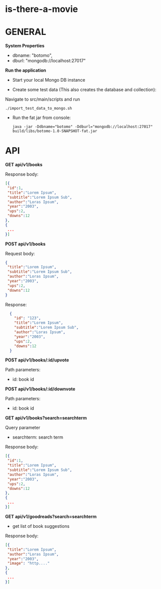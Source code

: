 # is-there-a-movie

GENERAL
=======

**System Properties**

- dbname: "botomo",
- dburl:  "mongodb://localhost:27017" 

**Run the application**

- Start your local Mongo DB instance

- Create some test data (This also creates the database and collection):

Navigate to src/main/scripts and run

  ```shell
  ./import_test_data_to_mongo.sh
  ```

- Run the fat jar from console:

  ```shell
  java -jar -Ddbname="botomo" -Ddburl="mongodb://localhost:27017" build/libs/botomo-1.0-SNAPSHOT-fat.jar
  ```

API
===
**GET api/v1/books**
 
Response body:
   ```json
  [{
    "id":1,
    "title":"Lorem Ipsum",
    "subtitle":"Lorem Ipsum Sub",
    "author":"Loras Ipsum",
    "year":"2003",
    "ups":2,
    "downs":12
  },
  {
    ...
  }]
  ```

**POST api/v1/books**
 
Request body:
   ```json
  {
    "title":"Lorem Ipsum",
    "subtitle":"Lorem Ipsum Sub",
    "author":"Loras Ipsum",
    "year":"2003",
    "ups":2,
    "downs":12
  }
  ```

  Response:
  ```json
    {
      "id": "123",
      "title":"Lorem Ipsum",
      "subtitle":"Lorem Ipsum Sub",
      "author":"Loras Ipsum",
      "year":"2003",
      "ups":2,
      "downs":12
    }
  ```

**POST api/v1/books/:id/upvote**

Path parameters:
- id: book id

**POST api/v1/books/:id/downvote**

Path parameters:
- id: book id

**GET api/v1/books?search=searchterm**

Query parameter
- searchterm: search term

Response body:
   ```json
  [{
    "id":1,
    "title":"Lorem Ipsum",
    "subtitle":"Lorem Ipsum Sub",
    "author":"Loras Ipsum",
    "year":"2003",
    "ups":2,
    "downs":12
  },
  {
    ...
  }]
  ```
  
**GET api/v1/goodreads?search=searchterm**
  
  - get list of book suggestions

Response body:
   ```json
  [{
    "title":"Lorem Ipsum",
    "author":"Loras Ipsum",
    "year":"2003",
    "image": "http...."
  },
  {
    ...
  }]
  ```